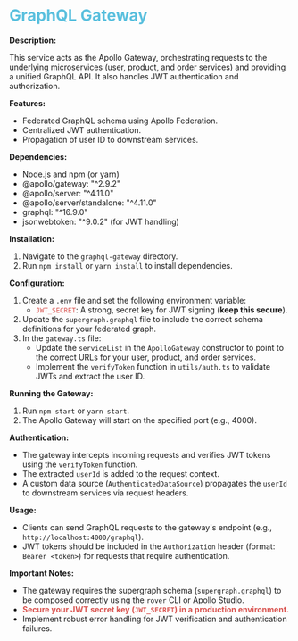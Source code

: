 # <span style="color: #5bc0de;">GraphQL Gateway</span>

**Description:**

This service acts as the Apollo Gateway, orchestrating requests to the underlying microservices (user, product, and order services) and providing a unified GraphQL API. It also handles JWT authentication and authorization.

**Features:**

- Federated GraphQL schema using Apollo Federation.
- Centralized JWT authentication.
- Propagation of user ID to downstream services.

**Dependencies:**

- Node.js and npm (or yarn)
- @apollo/gateway: "^2.9.2"
- @apollo/server: "^4.11.0"
- @apollo/server/standalone: "^4.11.0"
- graphql: "^16.9.0"
- jsonwebtoken: "^9.0.2" (for JWT handling)

**Installation:**

1. Navigate to the `graphql-gateway` directory.
2. Run `npm install` or `yarn install` to install dependencies.

**Configuration:**

1. Create a `.env` file and set the following environment variable:
   - <span style="color: #d9534f;">`JWT_SECRET`</span>: A strong, secret key for JWT signing (<span style="font-weight: bold;">keep this secure</span>).
2. Update the `supergraph.graphql` file to include the correct schema definitions for your federated graph.
3. In the `gateway.ts` file:
   - Update the `serviceList` in the `ApolloGateway` constructor to point to the correct URLs for your user, product, and order services.
   - Implement the `verifyToken` function in `utils/auth.ts` to validate JWTs and extract the user ID.

**Running the Gateway:**

1. Run `npm start` or `yarn start`.
2. The Apollo Gateway will start on the specified port (e.g., 4000).

**Authentication:**

- The gateway intercepts incoming requests and verifies JWT tokens using the `verifyToken` function.
- The extracted `userId` is added to the request context.
- A custom data source (`AuthenticatedDataSource`) propagates the `userId` to downstream services via request headers.

**Usage:**

- Clients can send GraphQL requests to the gateway's endpoint (e.g., `http://localhost:4000/graphql`).
- JWT tokens should be included in the `Authorization` header (format: `Bearer <token>`) for requests that require authentication.

**Important Notes:**

- The gateway requires the supergraph schema (`supergraph.graphql`) to be composed correctly using the `rover` CLI or Apollo Studio.
- <span style="font-weight: bold; color: #d9534f;">Secure your JWT secret key (`JWT_SECRET`) in a production environment.</span>
- Implement robust error handling for JWT verification and authentication failures.
